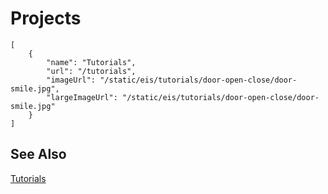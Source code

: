 # Projects

```codecard
[
    {
        "name": "Tutorials",
        "url": "/tutorials",
        "imageUrl": "/static/eis/tutorials/door-open-close/door-smile.jpg",
        "largeImageUrl": "/static/eis/tutorials/door-open-close/door-smile.jpg"
    }
]
```

## See Also

[Tutorials](/tutorials)
